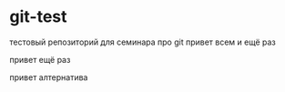git-test
========


тестовый репозиторий для семинара про git
привет всем
и ещё раз

привет ещё раз

привет алтернатива
